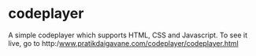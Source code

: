 # codeplayer
A simple codeplayer which supports HTML, CSS and Javascript.
To see it live, go to http:/www.pratikdaigavane.com/codeplayer/codeplayer.html
